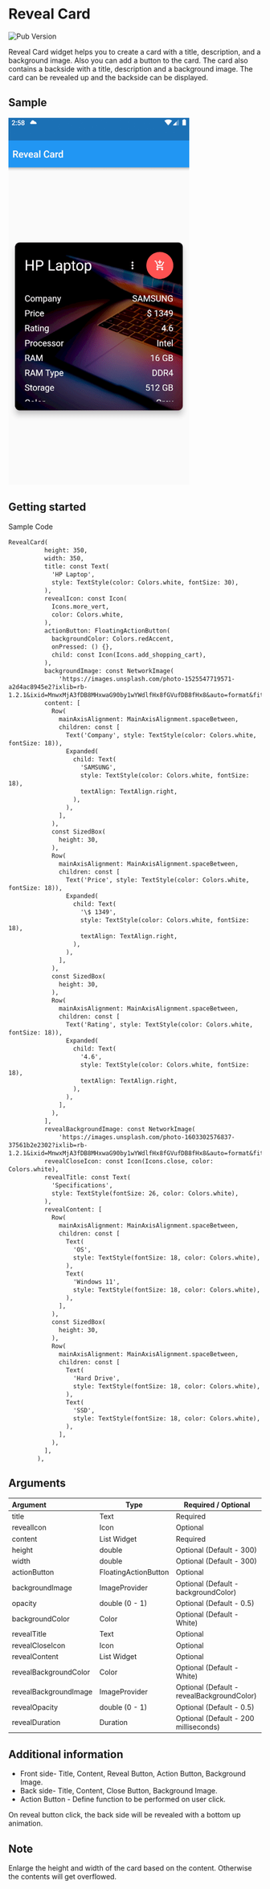 # Reveal Card

![Pub Version](https://img.shields.io/pub/v/reveal_card)

Reveal Card widget helps you to create a card with a title, description, and a background image. Also you can add a button to the card. The card also contains a backside with a title, description and a background image. The card can be revealed up and the backside can be displayed.

## Sample

![](assets/20220504_150008_Reveal_Card.gif)

## Getting started

Sample Code

```
RevealCard(
          height: 350,
          width: 350,
          title: const Text(
            'HP Laptop',
            style: TextStyle(color: Colors.white, fontSize: 30),
          ),
          revealIcon: const Icon(
            Icons.more_vert,
            color: Colors.white,
          ),
          actionButton: FloatingActionButton(
            backgroundColor: Colors.redAccent,
            onPressed: () {},
            child: const Icon(Icons.add_shopping_cart),
          ),
          backgroundImage: const NetworkImage(
              'https://images.unsplash.com/photo-1525547719571-a2d4ac8945e2?ixlib=rb-1.2.1&ixid=MnwxMjA3fDB8MHxwaG90by1wYWdlfHx8fGVufDB8fHx8&auto=format&fit=crop&w=764&q=80'),
          content: [
            Row(
              mainAxisAlignment: MainAxisAlignment.spaceBetween,
              children: const [
                Text('Company', style: TextStyle(color: Colors.white, fontSize: 18)),
                Expanded(
                  child: Text(
                    'SAMSUNG',
                    style: TextStyle(color: Colors.white, fontSize: 18),
                    textAlign: TextAlign.right,
                  ),
                ),
              ],
            ),
            const SizedBox(
              height: 30,
            ),
            Row(
              mainAxisAlignment: MainAxisAlignment.spaceBetween,
              children: const [
                Text('Price', style: TextStyle(color: Colors.white, fontSize: 18)),
                Expanded(
                  child: Text(
                    '\$ 1349',
                    style: TextStyle(color: Colors.white, fontSize: 18),
                    textAlign: TextAlign.right,
                  ),
                ),
              ],
            ),
            const SizedBox(
              height: 30,
            ),
            Row(
              mainAxisAlignment: MainAxisAlignment.spaceBetween,
              children: const [
                Text('Rating', style: TextStyle(color: Colors.white, fontSize: 18)),
                Expanded(
                  child: Text(
                    '4.6',
                    style: TextStyle(color: Colors.white, fontSize: 18),
                    textAlign: TextAlign.right,
                  ),
                ),
              ],
            ),
          ],
          revealBackgroundImage: const NetworkImage(
              'https://images.unsplash.com/photo-1603302576837-37561b2e2302?ixlib=rb-1.2.1&ixid=MnwxMjA3fDB8MHxwaG90by1wYWdlfHx8fGVufDB8fHx8&auto=format&fit=crop&w=1468&q=80'),
          revealCloseIcon: const Icon(Icons.close, color: Colors.white),
          revealTitle: const Text(
            'Specifications',
            style: TextStyle(fontSize: 26, color: Colors.white),
          ),
          revealContent: [
            Row(
              mainAxisAlignment: MainAxisAlignment.spaceBetween,
              children: const [
                Text(
                  'OS',
                  style: TextStyle(fontSize: 18, color: Colors.white),
                ),
                Text(
                  'Windows 11',
                  style: TextStyle(fontSize: 18, color: Colors.white),
                ),
              ],
            ),
            const SizedBox(
              height: 30,
            ),
            Row(
              mainAxisAlignment: MainAxisAlignment.spaceBetween,
              children: const [
                Text(
                  'Hard Drive',
                  style: TextStyle(fontSize: 18, color: Colors.white),
                ),
                Text(
                  'SSD',
                  style: TextStyle(fontSize: 18, color: Colors.white),
                ),
              ],
            ),
          ],
        ),
```

## Arguments


| Argument              | Type                 | Required / Optional                        |
| :---------------------- | ---------------------- | -------------------------------------------- |
| title                 | Text                 | Required                                   |
| revealIcon            | Icon                 | Optional                                   |
| content               | List Widget          | Required                                   |
| height                | double               | Optional (Default - 300)                   |
| width                 | double               | Optional (Default - 300)                   |
| actionButton          | FloatingActionButton | Optional                                   |
| backgroundImage       | ImageProvider        | Optional (Default - backgroundColor)       |
| opacity               | double (0 - 1)       | Optional (Default - 0.5)                   |
| backgroundColor       | Color                | Optional (Default - White)                 |
| revealTitle           | Text                 | Optional                                   |
| revealCloseIcon       | Icon                 | Optional                                   |
| revealContent         | List Widget          | Optional                                   |
| revealBackgroundColor | Color                | Optional (Default - White)                 |
| revealBackgroundImage | ImageProvider        | Optional (Default - revealBackgroundColor) |
| revealOpacity         | double (0 - 1)       | Optional (Default - 0.5)                   |
| revealDuration        | Duration             | Optional (Default - 200 milliseconds)      |

## Additional information

* Front side- Title, Content, Reveal Button, Action Button, Background Image.
* Back side- Title, Content, Close Button, Background Image.
* Action Button - Define function to be performed on user click.

On reveal button click, the back side will be revealed with a bottom up animation.

## Note

Enlarge the height and width of the card based on the content. Otherwise the contents will get overflowed.
